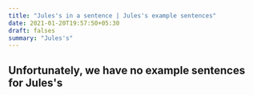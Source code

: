 ```yaml
---
title: "Jules's in a sentence | Jules's example sentences"
date: 2021-01-20T19:57:50+05:30
draft: falses
summary: "Jules's"
---
```

## Unfortunately, we have no example sentences for Jules's                 

